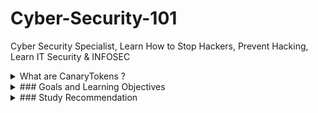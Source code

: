 # Cyber-Security-101

Cyber Security Specialist, Learn How to Stop Hackers, Prevent Hacking, Learn IT Security &amp; INFOSEC



<!-- faq 1 -->
<details>
<summary> What are CanaryTokens ? </summary>
<br/>
  
Canary tokens, also known as honeytokens, are not new but can be useful as a source of information. They can be understood as unique identifiers that can be embedded in different places. If they are touched, an alert is triggered.
  
  Example : https://whiteclouddrive.com/generate 
  
  
---
</details>


<!-- faq 2 -->
<details>
<summary> ### Goals and Learning Objectives  </summary>
<br/>
  


![image](https://user-images.githubusercontent.com/11299574/135600295-d462094d-2bba-49e6-8981-343a787193a9.png)
  
---
</details>




<!-- faq 3 -->
<details>
<summary> ### Study Recommendation  </summary>
<br/>
  

  
 

![image](https://user-images.githubusercontent.com/11299574/135603036-276842d4-55d3-47a5-a30e-c5d295bac533.png)

  
---
</details>

